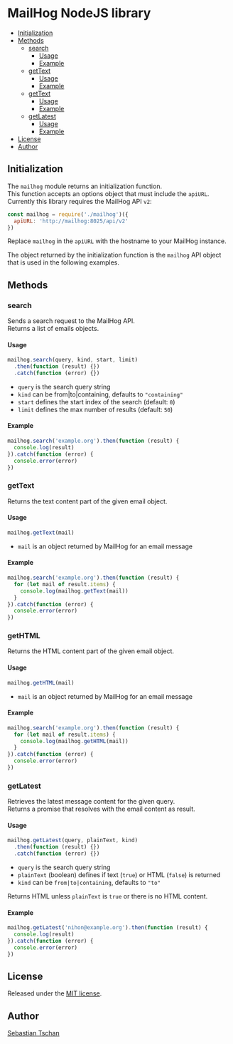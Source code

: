 # MailHog NodeJS library

- [Initialization](#initialization)
- [Methods](#methods)
  - [search](#search)
    - [Usage](#usage)
    - [Example](#example)
  - [getText](#gettext)
    - [Usage](#usage-1)
    - [Example](#example-1)
  - [getText](#gethtml)
    - [Usage](#usage-2)
    - [Example](#example-2)
  - [getLatest](#getlatest)
    - [Usage](#usage-3)
    - [Example](#example-3)
- [License](#license)
- [Author](#author)

## Initialization
The `mailhog` module returns an initialization function.  
This function accepts an options object that must include the `apiURL`.  
Currently this library requires the MailHog API `v2`:

```js
const mailhog = require('./mailhog')({
  apiURL: 'http://mailhog:8025/api/v2'
})
```

Replace `mailhog` in the `apiURL` with the hostname to your MailHog instance.

The object returned by the initialization function is the `mailhog` API object
that is used in the following examples.

## Methods

### search
Sends a search request to the MailHog API.  
Returns a list of emails objects.

#### Usage

```js
mailhog.search(query, kind, start, limit)
  .then(function (result) {})
  .catch(function (error) {})
```

* `query` is the search query string
* `kind` can be from|to|containing, defaults to `"containing"`
* `start` defines the start index of the search (default: `0`)
* `limit` defines the max number of results (default: `50`)

#### Example

```js
mailhog.search('example.org').then(function (result) {
  console.log(result)
}).catch(function (error) {
  console.error(error)
})
```

### getText
Returns the text content part of the given email object.

#### Usage

```js
mailhog.getText(mail)
```

* `mail` is an object returned by MailHog for an email message

#### Example

```js
mailhog.search('example.org').then(function (result) {
  for (let mail of result.items) {
    console.log(mailhog.getText(mail))
  }
}).catch(function (error) {
  console.error(error)
})
```

### getHTML
Returns the HTML content part of the given email object.

#### Usage

```js
mailhog.getHTML(mail)
```

* `mail` is an object returned by MailHog for an email message

#### Example

```js
mailhog.search('example.org').then(function (result) {
  for (let mail of result.items) {
    console.log(mailhog.getHTML(mail))
  }
}).catch(function (error) {
  console.error(error)
})
```

### getLatest
Retrieves the latest message content for the given query.  
Returns a promise that resolves with the email content as result.

#### Usage

```js
mailhog.getLatest(query, plainText, kind)
  .then(function (result) {})
  .catch(function (error) {})
```

* `query` is the search query string
* `plainText` (boolean) defines if text (`true`) or HTML (`false`) is returned
* `kind` can be `from|to|containing`, defaults to `"to"`

Returns HTML unless `plainText` is `true` or there is no HTML content.

#### Example

```js
mailhog.getLatest('nihon@example.org').then(function (result) {
  console.log(result)
}).catch(function (error) {
  console.error(error)
})
```

## License
Released under the [MIT license](https://opensource.org/licenses/MIT).

## Author
[Sebastian Tschan](https://blueimp.net/)
